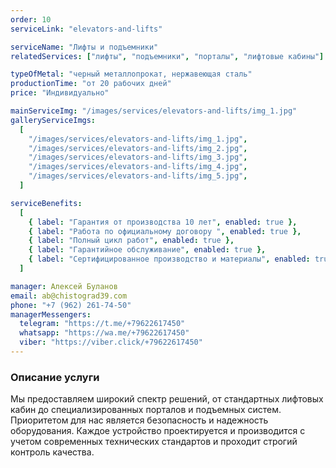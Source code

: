 ```yaml
---
order: 10
serviceLink: "elevators-and-lifts"

serviceName: "Лифты и подъемники"
relatedServices: ["лифты", "подъемники", "порталы", "лифтовые кабины"]

typeOfMetal: "черный металлопрокат, нержавеющая сталь"
productionTime: "от 20 рабочих дней"
price: "Индивидуально"

mainServiceImg: "/images/services/elevators-and-lifts/img_1.jpg"
galleryServiceImgs:
  [
    "/images/services/elevators-and-lifts/img_1.jpg",
    "/images/services/elevators-and-lifts/img_2.jpg",
    "/images/services/elevators-and-lifts/img_3.jpg",
    "/images/services/elevators-and-lifts/img_4.jpg",
    "/images/services/elevators-and-lifts/img_5.jpg",
  ]

serviceBenefits:
  [
    { label: "Гарантия от производства 10 лет", enabled: true },
    { label: "Работа по официальному договору ", enabled: true },
    { label: "Полный цикл работ", enabled: true },
    { label: "Гарантийное обслуживание", enabled: true },
    { label: "Сертифицированное производство и материалы", enabled: true },
  ]

manager: Алексей Буланов
email: ab@chistograd39.com
phone: "+7 (962) 261-74-50"
managerMessengers:
  telegram: "https://t.me/+79622617450"
  whatsapp: "https://wa.me/+79622617450"
  viber: "https://viber.click/+79622617450"
---
```


<h3>Описание услуги</h3>

Мы предоставляем широкий спектр решений, от стандартных лифтовых кабин до специализированных порталов и подъемных систем. Приоритетом для нас является безопасность и надежность оборудования. Каждое устройство проектируется и производится с учетом современных технических стандартов и проходит строгий контроль качества.
